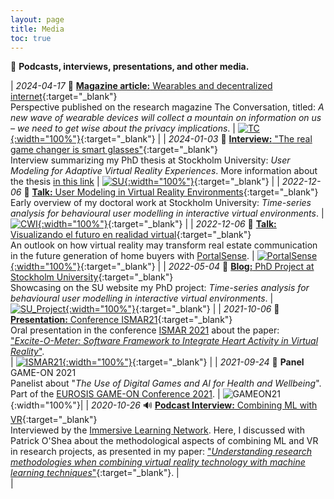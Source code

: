 ```yaml
---
layout: page
title: Media
toc: true
---
```


📡 **Podcasts, interviews, presentations, and other media.**

| *2024-04-17* 📄 [**Magazine article:** Wearables and decentralized internet][the_conversation_24]{:target="_blank"} <br> Perspective published on the research magazine The Conversation, titled: *A new wave of wearable devices will collect a mountain on information on us – we need to get wise about the privacy implications*. | [![TC][the_conversation_24_img]{:width="100%"}][the_conversation_24]{:target="_blank"} |
| *2024-01-03* 📄 [**Interview:** "The real game changer is smart glasses"][blog_phd_2024]{:target="_blank"} <br> Interview summarizing my PhD thesis at Stockholm University: *User Modeling for Adaptive Virtual Reality Experiences*. More information about the thesis [in this link]({{site.baseurl}}/posts/phd-defense/) | [![SU][blog_phd_2024_img]{:width="100%"}][blog_phd_2024_img]{:target="_blank"} |
| *2022-12-06* 📄 [**Talk:** User Modeling in Virtual Reality Environments][cwi_link]{:target="_blank"} <br> Early overview of my doctoral work at Stockholm University: *Time-series analysis for behavioural user modelling in interactive virtual environments*. | [![CWI][cwi_img]{:width="100%"}][cwi_link]{:target="_blank"} |
| *2022-12-06* 📄 [**Talk:** Visualizando el futuro en realidad virtual][portalsense_2022]{:target="_blank"} <br> An outlook on how virtual reality may transform real estate communication in the future generation of home buyers with [PortalSense]. | [![PortalSense]({{site.baseurl}}/assets/img/media/221206talk-portalsense.jpg){:width="100%"}][portalsense_2022]{:target="_blank"} |
| *2022-05-04* 📄 [**Blog:** PhD Project at Stockholm University][blog_phd]{:target="_blank"} <br> Showcasing on the SU website my PhD project: *Time-series analysis for behavioural user modelling in interactive virtual environments*. | [![SU_Project][blog_phd_img]{:width="100%"}][blog_phd]{:target="_blank"} |
| *2021-10-06* 🎥 [**Presentation:** Conference ISMAR21][ismar21]{:target="_blank"} <br> Oral presentation in the conference [ISMAR 2021](https://ismar21.org/) about the paper: <br> ["*Excite-O-Meter: Software Framework to Integrate Heart Activity in Virtual Reality*"]({{site.baseurl}}/projects/ExciteOMeter). <br> | [![ISMAR21][ismar21_img]{:width="100%"}][ismar21]{:target="_blank"} |
| *2021-09-24* 🎤 **Panel** GAME-ON 2021 <br> Panelist about "*The Use of Digital Games and AI for Health and Wellbeing*". <br> Part of the [EUROSIS GAME-ON Conference 2021](https://eurosis.org/conf/gameon/2021/index.html). | ![GAMEON21]({{site.baseurl}}/assets/img/media/202109panelgames4health.jpg){:width="100%"}| 
| *2020-10-26* 🔊 [**Podcast Interview:** Combining ML with VR][versatilist]{:target="_blank"}  <br> Interviewed by the [Immersive Learning Network](https://immersivelrn.org/). Here, I discussed with Patrick O'Shea about the methodological aspects of combining ML and VR in research projects, as presented in my paper: ["*Understanding research methodologies when combining virtual reality technology with machine learning techniques*"](https://doi.org/10.1145/3389189.3394093){:target="_blank"}. |  <br>|

<!-- LINKS -->

[the_conversation_24]: https://theconversation.com/a-new-wave-of-wearable-devices-will-collect-a-mountain-on-information-on-us-we-need-to-get-wise-about-the-privacy-implications-226537
[the_conversation_24_img]: https://cdn.theconversation.com/static/tc/@theconversation/ui/dist/esm/logos/logo-en-b159aca2598f351db37072c75294e4c8.svg

[blog_phd_2024]: https://www.su.se/english/research/news-research/the-real-game-changer-is-when-regular-glasses-become-smart-1.703576
[blog_phd_2024_img]: https://www.su.se/polopoly_fs/1.703580!/image/image.jpg_gen/derivatives/landscape_690/image.jpg

[cwi_link]: https://www.dis.cwi.nl/
[cwi_img]: https://www.dis.cwi.nl/img/dis-logo-filled.png

[PortalSense]: https://portalsense.com/
[portalsense_2022]: https://youtu.be/C8lsJHEZGUo

[blog_phd]: https://www.su.se/english/research/research-projects/time-series-analysis-for-behavioural-user-modelling-in-interactive-virtual-environments
[blog_phd_img]: https://www.su.se/polopoly_fs/1.600619.1646057783!/image/image.jpeg_gen/derivatives/widescreen_690/image.jpeg

[ismar21]: https://youtu.be/lTfjSNsVGes?t=4326
[ismar21_img]: {{site.baseurl}}/assets/img/media/202110ismar.jpg

[versatilist]: https://www.podomatic.com/podcasts/versatilist/episodes/2020-10-25T19_04_00-07_00


